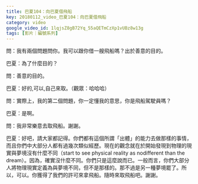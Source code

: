 ```yaml
---
title: 巴夏104：向巴夏借飛船
key: 20180112_video_巴夏104：向巴夏借飛船
category: video
google_video_id: 1lqjsZ8gB72Yq_55aQETmCzXp1vUBz8w13g
tags: [影片｜編號系列]
---
```


問：我有兩個問題問你。我可以跟你借一艘飛船嗎？出於善意的目的。

巴夏：為了什麼目的？

問：善意的目的。

巴夏：好的,可以,自己來取。（觀眾：哈哈哈）

問：實際上，我的第二個問題，你一定懂我的意思，你是飛船駕駛員嗎？

巴夏：是啊。

問：我非常樂意去取飛船。謝謝。

巴夏：好吧，請大家都記得。你們都有這個所謂「出體」的能力去做那樣的事情，而且你們中大部分人都有過幾次類似經歷。現在的觀念就在於開始發現到物理的現實與夢境沒有什麼不同（start to see physical reality as nodifferent than the dream）。因為，確實沒什麼不同。你們只是這麼說而已。一般而言，你們大部分人將物理現實定義為與夢境不同，但不是那樣的。那不過是另一種夢境罷了。所以，可以。你獲得了我們的許可來拿飛船。隨時來取飛船吧。謝謝。
